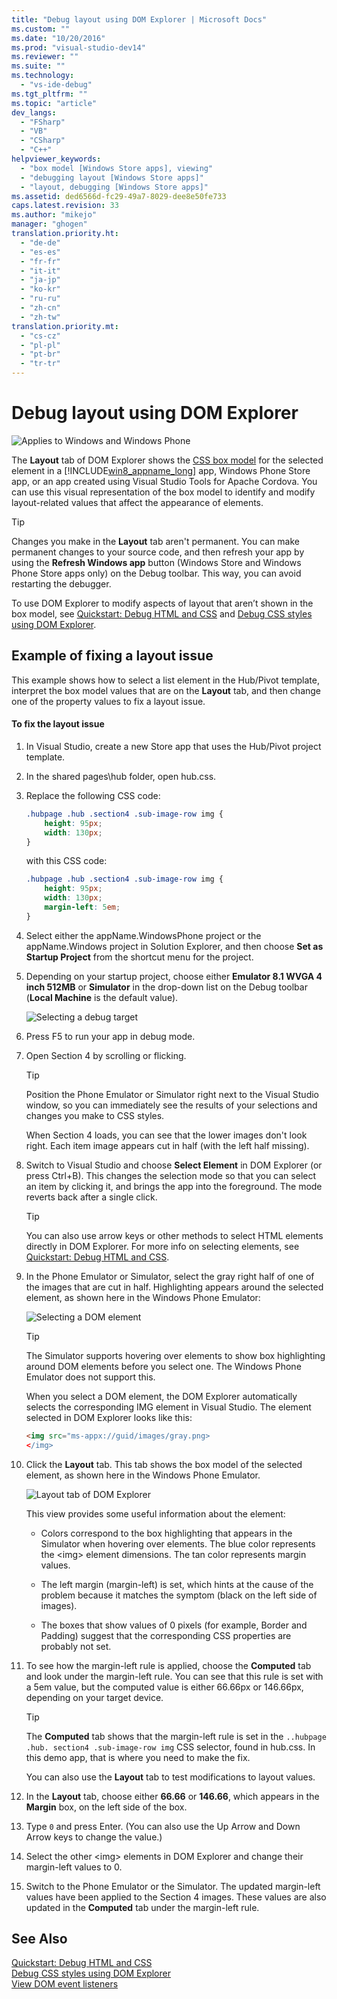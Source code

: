 ```yaml
---
title: "Debug layout using DOM Explorer | Microsoft Docs"
ms.custom: ""
ms.date: "10/20/2016"
ms.prod: "visual-studio-dev14"
ms.reviewer: ""
ms.suite: ""
ms.technology: 
  - "vs-ide-debug"
ms.tgt_pltfrm: ""
ms.topic: "article"
dev_langs: 
  - "FSharp"
  - "VB"
  - "CSharp"
  - "C++"
helpviewer_keywords: 
  - "box model [Windows Store apps], viewing"
  - "debugging layout [Windows Store apps]"
  - "layout, debugging [Windows Store apps]"
ms.assetid: ded6566d-fc29-49a7-8029-dee8e50fe733
caps.latest.revision: 33
ms.author: "mikejo"
manager: "ghogen"
translation.priority.ht: 
  - "de-de"
  - "es-es"
  - "fr-fr"
  - "it-it"
  - "ja-jp"
  - "ko-kr"
  - "ru-ru"
  - "zh-cn"
  - "zh-tw"
translation.priority.mt: 
  - "cs-cz"
  - "pl-pl"
  - "pt-br"
  - "tr-tr"
---
```

# Debug layout using DOM Explorer
![Applies to Windows and Windows Phone](../code-quality/media/windows_and_phone_content.png "windows_and_phone_content")  
  
 The **Layout** tab of DOM Explorer shows the [CSS box model](http://go.microsoft.com/fwlink/?LinkID=238778) for the selected element in a [!INCLUDE[win8_appname_long](../code-quality/includes/win8_appname_long_md.md)] app, Windows Phone Store app, or an app created using Visual Studio Tools for Apache Cordova. You can use this visual representation of the box model to identify and modify layout-related values that affect the appearance of elements.  
  
> [!TIP]
>  Changes you make in the **Layout** tab aren't permanent. You can make permanent changes to your source code, and then refresh your app by using the **Refresh Windows app** button (Windows Store and Windows Phone Store apps only) on the Debug toolbar. This way, you can avoid restarting the debugger.  
  
 To use DOM Explorer to modify aspects of layout that aren’t shown in the box model, see [Quickstart: Debug HTML and CSS](../debugger/quickstart--debug-html-and-css.md) and [Debug CSS styles using DOM Explorer](../debugger/debug-css-styles-using-dom-explorer.md).  
  
## Example of fixing a layout issue  
 This example shows how to select a list element in the Hub/Pivot template, interpret the box model values that are on the **Layout** tab, and then change one of the property values to fix a layout issue.  
  
#### To fix the layout issue  
  
1.  In Visual Studio, create a new Store app that uses the Hub/Pivot project template.  
  
2.  In the shared pages\hub folder, open hub.css.  
  
3.  Replace the following CSS code:  
  
    ```css  
    .hubpage .hub .section4 .sub-image-row img {  
        height: 95px;  
        width: 130px;  
    }  
    ```  
  
     with this CSS code:  
  
    ```css  
    .hubpage .hub .section4 .sub-image-row img {  
        height: 95px;  
        width: 130px;  
        margin-left: 5em;  
    }  
    ```  
  
4.  Select either the appName.WindowsPhone project or the appName.Windows project in Solution Explorer, and then choose **Set as Startup Project** from the shortcut menu for the project.  
  
5.  Depending on your startup project, choose either **Emulator 8.1 WVGA 4 inch 512MB** or **Simulator** in the drop-down list on the Debug toolbar (**Local Machine** is the default value).  
  
     ![Selecting a debug target](../debugger/media/js_dom_debug_target_emu.png "JS_DOM_Debug_Target_Emu")  
  
6.  Press F5 to run your app in debug mode.  
  
7.  Open Section 4 by scrolling or flicking.  
  
    > [!TIP]
    >  Position the Phone Emulator or Simulator right next to the Visual Studio window, so you can immediately see the results of your selections and changes you make to CSS styles.  
  
     When Section 4 loads, you can see that the lower images don't look right. Each item image appears cut in half (with the left half missing).  
  
8.  Switch to Visual Studio and choose **Select Element** in DOM Explorer (or press Ctrl+B). This changes the selection mode so that you can select an item by clicking it, and brings the app into the foreground. The mode reverts back after a single click.  
  
    > [!TIP]
    >  You can also use arrow keys or other methods to select HTML elements directly in DOM Explorer. For more info on selecting elements, see [Quickstart: Debug HTML and CSS](../debugger/quickstart--debug-html-and-css.md).  
  
9. In the Phone Emulator or Simulator, select the gray right half of one of the images that are cut in half. Highlighting appears around the selected element, as shown here in the Windows Phone Emulator:  
  
     ![Selecting a DOM element](../debugger/media/js_css_layout_select.png "JS_CSS_Layout_Select")  
  
    > [!TIP]
    >  The Simulator supports hovering over elements to show box highlighting around DOM elements before you select one. The Windows Phone Emulator does not support this.  
  
     When you select a DOM element, the DOM Explorer automatically selects the corresponding IMG element in Visual Studio. The element selected in DOM Explorer looks like this:  
  
    ```html  
    <img src="ms-appx://guid/images/gray.png>   
    </img>  
    ```  
  
10. Click the **Layout** tab. This tab shows the box model of the selected element, as shown here in the Windows Phone Emulator.  
  
     ![Layout tab of DOM Explorer](../debugger/media/js_css_layout.png "JS_CSS_Layout")  
  
     This view provides some useful information about the element:  
  
    -   Colors correspond to the box highlighting that appears in the Simulator when hovering over elements. The blue color represents the \<img> element dimensions. The tan color represents margin values.  
  
    -   The left margin (margin-left) is set, which hints at the cause of the problem because it matches the symptom (black on the left side of images).  
  
    -   The boxes that show values of 0 pixels (for example, Border and Padding) suggest that the corresponding CSS properties are probably not set.  
  
11. To see how the margin-left rule is applied, choose the **Computed** tab and look under the margin-left rule. You can see that this rule is set with a 5em value, but the computed value is either 66.66px or 146.66px, depending on your target device.  
  
    > [!TIP]
    >  The **Computed** tab shows that the margin-left rule is set in the `..hubpage .hub. section4 .sub-image-row img` CSS selector, found in hub.css. In this demo app, that is where you need to make the fix.  
  
     You can also use the **Layout** tab to test modifications to layout values.  
  
12. In the **Layout** tab, choose either **66.66** or **146.66**, which appears in the **Margin** box, on the left side of the box.  
  
13. Type `0` and press Enter. (You can also use the Up Arrow and Down Arrow keys to change the value.)  
  
14. Select the other \<img> elements in DOM Explorer and change their margin-left values to 0.  
  
15. Switch to the Phone Emulator or the Simulator. The updated margin-left values have been applied to the Section 4 images. These values are also updated in the **Computed** tab under the margin-left rule.  
  
## See Also  
 [Quickstart: Debug HTML and CSS](../debugger/quickstart--debug-html-and-css.md)   
 [Debug CSS styles using DOM Explorer](../debugger/debug-css-styles-using-dom-explorer.md)   
 [View DOM event listeners](../debugger/view-dom-event-listeners.md)